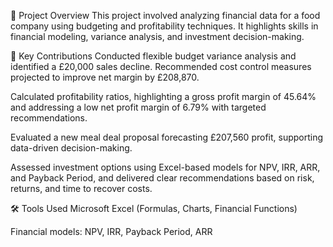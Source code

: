 📁 Project Overview
This project involved analyzing financial data for a food company using budgeting and profitability techniques. It highlights skills in financial modeling, variance analysis, and investment decision-making.

🧠 Key Contributions
Conducted flexible budget variance analysis and identified a £20,000 sales decline. Recommended cost control measures projected to improve net margin by £208,870.

Calculated profitability ratios, highlighting a gross profit margin of 45.64% and addressing a low net profit margin of 6.79% with targeted recommendations.

Evaluated a new meal deal proposal forecasting £207,560 profit, supporting data-driven decision-making.

Assessed investment options using Excel-based models for NPV, IRR, ARR, and Payback Period, and delivered clear recommendations based on risk, returns, and time to recover costs.

🛠️ Tools Used
Microsoft Excel (Formulas, Charts, Financial Functions)

Financial models: NPV, IRR, Payback Period, ARR

